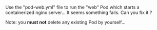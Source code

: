 Use the "pod-web.yml" file to run the "web" Pod which starts a containerized nginx server...
It seems something fails.  Can you fix it ?

Note: you **must not** delete any existing Pod by yourself...
